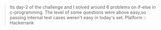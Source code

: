 >Its day-2 of the challenge and I solved around 6 problems on if-else in c-programming.
>The level of some questions were above easy,so passing internal test cases weren't easy in today's set.
>Platform :: Hackerrank